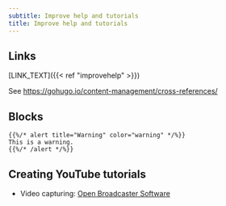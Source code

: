 ```yaml
---
subtitle: Improve help and tutorials
title: Improve help and tutorials
---
```


## Links

[LINK_TEXT]({{< ref "improvehelp" >}})

See https://gohugo.io/content-management/cross-references/


## Blocks

```go-html-template
{{%/* alert title="Warning" color="warning" */%}}
This is a warning.
{{%/* /alert */%}}
```

## Creating YouTube tutorials
- Video capturing: [Open Broadcaster Software](https://obsproject.com/)